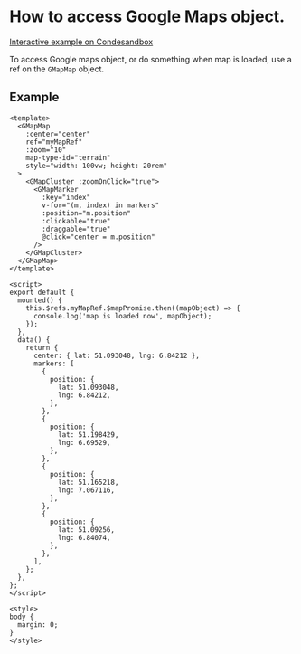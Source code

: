# How to access Google Maps object. 

[Interactive example on Condesandbox](https://stackblitz.com/edit/vue-google-maps-marker-khyhfk?file=src/components/ComponentWithMap.vue)


To access Google maps object, or do something when map is loaded, use a ref on the `GMapMap` object.


## Example

```vue
<template>
  <GMapMap
    :center="center"
    ref="myMapRef"
    :zoom="10"
    map-type-id="terrain"
    style="width: 100vw; height: 20rem"
  >
    <GMapCluster :zoomOnClick="true">
      <GMapMarker
        :key="index"
        v-for="(m, index) in markers"
        :position="m.position"
        :clickable="true"
        :draggable="true"
        @click="center = m.position"
      />
    </GMapCluster>
  </GMapMap>
</template>

<script>
export default {
  mounted() {
    this.$refs.myMapRef.$mapPromise.then((mapObject) => {
      console.log('map is loaded now', mapObject);
    });
  },
  data() {
    return {
      center: { lat: 51.093048, lng: 6.84212 },
      markers: [
        {
          position: {
            lat: 51.093048,
            lng: 6.84212,
          },
        },
        {
          position: {
            lat: 51.198429,
            lng: 6.69529,
          },
        },
        {
          position: {
            lat: 51.165218,
            lng: 7.067116,
          },
        },
        {
          position: {
            lat: 51.09256,
            lng: 6.84074,
          },
        },
      ],
    };
  },
};
</script>

<style>
body {
  margin: 0;
}
</style>

```
